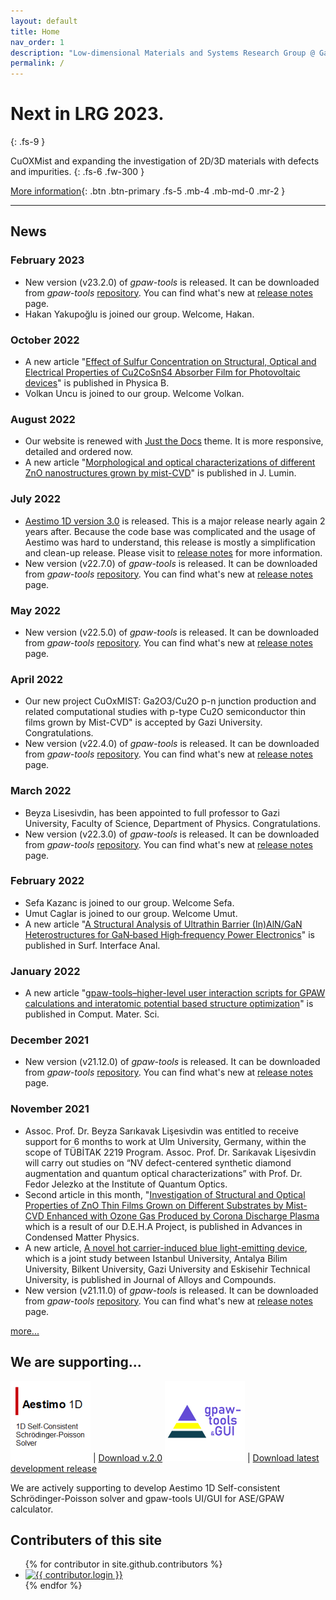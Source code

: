 ```yaml
---
layout: default
title: Home
nav_order: 1
description: "Low-dimensional Materials and Systems Research Group @ Gazi Univ."
permalink: /
---
```


# Next in LRG 2023.
{: .fs-9 }

CuOXMist and expanding the investigation of 2D/3D materials with defects and impurities.
{: .fs-6 .fw-300 }

[More information](docs/research/next-in-lrg){: .btn .btn-primary .fs-5 .mb-4 .mb-md-0 .mr-2 }

---

## News

### February 2023

* New version (v23.2.0) of *gpaw-tools* is released. It can be downloaded from *gpaw-tools* [repository](https://github.com/lrgresearch/gpaw-tools). You can find what's new at [release notes](https://www.lrgresearch.org/gpaw-tools/development/releasenotes/#version-2320) page.
* Hakan Yakupoğlu is joined our group. Welcome, Hakan.

### October 2022

* A new article "[Effect of Sulfur Concentration on Structural, Optical and Electrical Properties of Cu2CoSnS4 Absorber Film for Photovoltaic devices](https://doi.org/10.1016/j.physb.2022.414424)" is published in Physica B.
* Volkan Uncu is joined to our group. Welcome Volkan.

### August 2022

* Our website is renewed with [Just the Docs](https://github.com/just-the-docs/just-the-docs) theme. It is more responsive, detailed and ordered now.
* A new article "[Morphological and optical characterizations of different ZnO nanostructures grown by mist-CVD](https://doi.org/10.1016/j.jlumin.2022.119158)" is published in J. Lumin.

### July 2022

* [Aestimo 1D version 3.0](https://www.aestimosolver.org/) is released. This is a major release nearly again 2 years after. Because the code base was complicated and the usage of Aestimo was hard to understand, this release is mostly a simplification and clean-up release. Please visit to [release notes](https://www.aestimosolver.org/releasenotes.html#v300-july-13-2022) for more information.
* New version (v22.7.0) of *gpaw-tools* is released. It can be downloaded from *gpaw-tools* [repository](https://github.com/lrgresearch/gpaw-tools). You can find what's new at [release notes](https://www.lrgresearch.org/gpaw-tools/development/releasenotes/#version-2270) page.

### May 2022
* New version (v22.5.0) of *gpaw-tools* is released. It can be downloaded from *gpaw-tools* [repository](https://github.com/lrgresearch/gpaw-tools). You can find what's new at [release notes](https://www.lrgresearch.org/gpaw-tools/development/releasenotes/#version-2250) page.

### April 2022

* Our new project CuOxMIST: Ga2O3/Cu2O p-n junction production and related computational studies with p-type Cu2O semiconductor thin films grown by Mist-CVD" is accepted by Gazi University. Congratulations.
* New version (v22.4.0) of *gpaw-tools* is released. It can be downloaded from *gpaw-tools* [repository](https://github.com/lrgresearch/gpaw-tools). You can find what's new at [release notes](https://www.lrgresearch.org/gpaw-tools/development/releasenotes/#version-2240) page.

### March 2022

* Beyza Lisesivdin, has been appointed to full professor to Gazi University, Faculty of Science, Department of Physics. Congratulations.
* New version (v22.3.0) of *gpaw-tools* is released. It can be downloaded from *gpaw-tools* [repository](https://github.com/lrgresearch/gpaw-tools). You can find what's new at [release notes](https://www.lrgresearch.org/gpaw-tools/development/releasenotes/#version-2230) page.

### February 2022

* Sefa Kazanc is joined to our group. Welcome Sefa.
* Umut Caglar is joined to our group. Welcome Umut.
* A new article "[A Structural Analysis of Ultrathin Barrier (In)AlN/GaN Heterostructures for GaN‐based High‐frequency Power Electronics](https://doi.org/10.1002/sia.7067)" is published in Surf. Interface Anal.

### January 2022

* A new article "[gpaw-tools–higher-level user interaction scripts for GPAW calculations and interatomic potential based structure optimization](https://doi.org/10.1016/j.commatsci.2022.111201)" is published in Comput. Mater. Sci.

### December 2021

* New version (v21.12.0) of *gpaw-tools* is released. It can be downloaded from *gpaw-tools* [repository](https://github.com/lrgresearch/gpaw-tools). You can find what's new at [release notes](https://www.lrgresearch.org/gpaw-tools/development/releasenotes/#version-21120) page.

### November 2021

* Assoc. Prof. Dr. Beyza Sarıkavak Lişesivdin was entitled to receive support for 6 months to work at Ulm University, Germany, within the scope of TÜBİTAK 2219 Program. Assoc. Prof. Dr. Sarıkavak Lişesivdin will carry out studies on “NV defect-centered synthetic diamond augmentation and quantum optical characterizations” with Prof. Dr. Fedor Jelezko at the Institute of Quantum Optics.
* Second article in this month, "[Investigation of Structural and Optical Properties of ZnO Thin Films Grown on Different Substrates by Mist-CVD Enhanced with Ozone Gas Produced by Corona Discharge Plasma](https://doi.org/10.1155/2021/1130829) which is a result of our D.E.H.A Project, is published in  Advances in Condensed Matter Physics.
* A new article, [A novel hot carrier-induced blue light-emitting device](https://doi.org/10.1016/j.jallcom.2021.160511), which is a  joint study between  Istanbul University, Antalya Bilim University, Bilkent University, Gazi University and Eskisehir Technical University, is published in Journal of Alloys and Compounds.
* New version (v21.11.0) of *gpaw-tools* is released. It can be downloaded from *gpaw-tools* [repository](https://github.com/lrgresearch/gpaw-tools). You can find what's new at [release notes](https://www.lrgresearch.org/gpaw-tools/development/releasenotes/#version-21110) page.
 
[more...](newsarchive.md)

## We are supporting...

[![Image](assets/images/aestimosmall.gif)](http://www.aestimosolver.org/) | [Download v.2.0](https://github.com/aestimosolver/aestimo/releases/download/v2.0/aestimo-v.2.0-master.zip)
[![Image](assets/images/gpaw-tools.png)](https://www.lrgresearch.org/gpaw-tools/) | [Download latest development release](https://github.com/lrgresearch/gpaw-tools/archive/refs/heads/main.zip)

We are actively supporting to develop Aestimo 1D Self-consistent Schrödinger-Poisson solver and gpaw-tools UI/GUI for ASE/GPAW calculator.


## Contributers of this site

<ul class="list-style-none">
{% for contributor in site.github.contributors %}
  <li class="d-inline-block mr-1">
     <a href="{{ contributor.html_url }}"><img src="{{ contributor.avatar_url }}" width="32" height="32" alt="{{ contributor.login }}"/></a>
  </li>
{% endfor %}
</ul>
